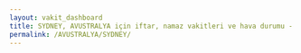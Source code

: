```yaml
---
layout: vakit_dashboard
title: SYDNEY, AVUSTRALYA için iftar, namaz vakitleri ve hava durumu - ilçe/eyalet seç
permalink: /AVUSTRALYA/SYDNEY/
---
```


<script type="text/javascript">
  var GLOBAL_COUNTRY = 'AVUSTRALYA';
  var GLOBAL_CITY = 'SYDNEY';
  var GLOBAL_STATE = '';
  var lat = 72;
  var lon = 21;
</script>
